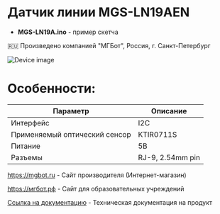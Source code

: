 # Датчик линии MGS-LN19AEN

- **MGS-LN19A.ino** - пример скетча

🇷🇺 Произведено компанией "МГБот", Россия, г. Санкт-Петербург

![Device image](https://books.mgbot.ru/images/MGS-LN19AEN.png)

# Особенности:

| Параметр    | Описание |
| ----------- | -----------|
| Интерфейс   | I2C|
| Применяемый оптический сенсор| KTIR0711S |
| Питание     | 5В|
| Разъемы     | RJ-9, 2.54mm pin|

https://mgbot.ru  - Сайт производителя (Интернет-магазин)

https://мгбот.рф  - Сайт для образовательных учреждений

[Ссылка на документацию](https://books.mgbot.ru/devices/MGS-LN19AEN.pdf) - Техническая документация на продукт
